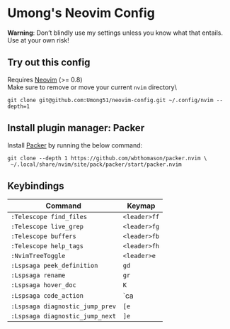 # Umong's Neovim Config
**Warning**: Don’t blindly use my settings unless you know what that entails. Use at your own risk!

## Try out this config
Requires [Neovim](https://neovim.io/) (>= 0.8)\
Make sure to remove or move your current ``nvim`` directory\
```
git clone git@github.com:Umong51/neovim-config.git ~/.config/nvim --depth=1
```
## Install plugin manager: Packer
Install [Packer](https://github.com/wbthomason/packer.nvim) by running the below command:
```
git clone --depth 1 https://github.com/wbthomason/packer.nvim \
 ~/.local/share/nvim/site/pack/packer/start/packer.nvim
```
## Keybindings

|          Command              |           Keymap            |
|-------------------------------|-----------------------------|
|  `:Telescope find_files`      |     `<leader>ff`            |
|  `:Telescope live_grep`       |     `<leader>fg`            |
|  `:Telescope buffers`         |     `<leader>fb`            |
|  `:Telescope help_tags`       |     `<leader>fh`            |
|  `:NvimTreeToggle`            |     `<leader>e`             |
|`:Lspsaga peek_definition`     |     `gd`                    |
|  `:Lspsaga rename`            |     `gr`                    |
|`:Lspsaga hover_doc`           |     `K`                     |
|`:Lspsaga code_action`         |     `<leader>ca             |
|`:Lspsaga diagnostic_jump_prev`|     `[e`                    |
|`:Lspsaga diagnostic_jump_next`|     `]e`                    |
